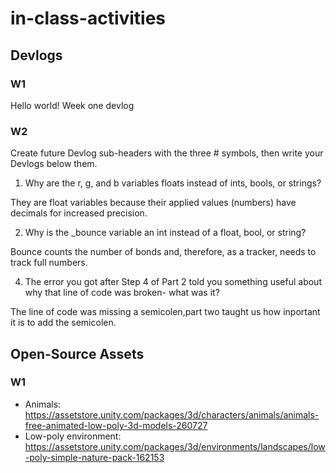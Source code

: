 # in-class-activities
## Devlogs
### W1
Hello world! Week one devlog

### W2
Create future Devlog sub-headers with the three # symbols, then write your Devlogs below them.
1. Why are the r, g, and b variables floats instead of ints, bools, or strings? 

They are float variables because their applied values (numbers) have decimals for increased precision.

2. Why is the _bounce variable an int instead of a float, bool, or string?

 Bounce counts the number of bonds and, therefore, as a tracker, needs to track full numbers.

4. The error you got after Step 4 of Part 2 told you something useful about why that line of code was broken- what was it?

 The line of code was missing a semicolen,part two taught us how inportant it is to add the semicolen. 

## Open-Source Assets
### W1
- Animals: https://assetstore.unity.com/packages/3d/characters/animals/animals-free-animated-low-poly-3d-models-260727 
- Low-poly environment: https://assetstore.unity.com/packages/3d/environments/landscapes/low-poly-simple-nature-pack-162153 